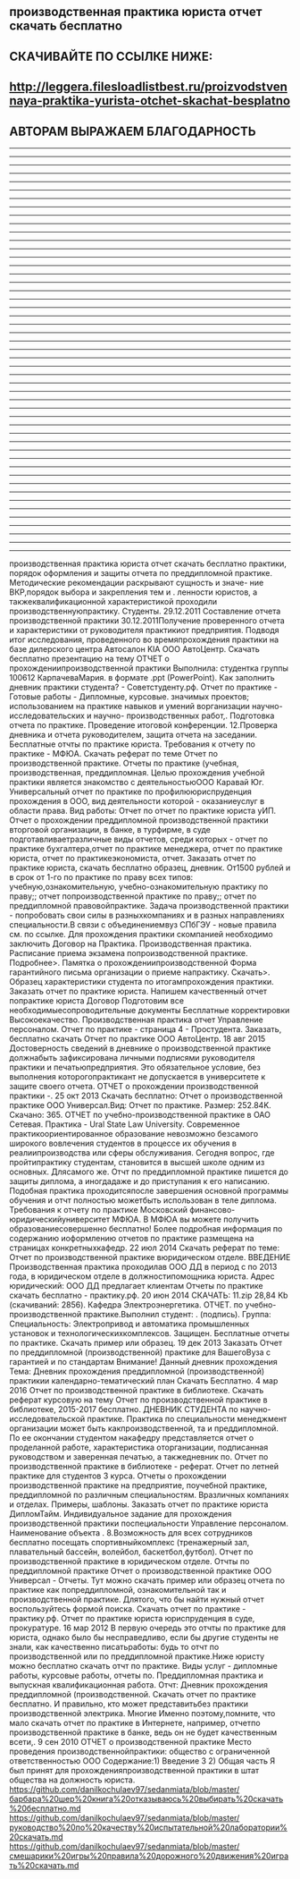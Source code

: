 производственная практика юриста отчет скачать бесплатно
--------------------------------------------------
СКАЧИВАЙТЕ ПО ССЫЛКЕ НИЖЕ:
--------------------------------------------------
http://leggera.filesloadlistbest.ru/proizvodstvennaya-praktika-yurista-otchet-skachat-besplatno
--------------------------------------------------
АВТОРАМ ВЫРАЖАЕМ БЛАГОДАРНОСТЬ
--------------------------------------------------
--------------------------------------------------
--------------------------------------------------
--------------------------------------------------
--------------------------------------------------
--------------------------------------------------
--------------------------------------------------
--------------------------------------------------
--------------------------------------------------
--------------------------------------------------
--------------------------------------------------
--------------------------------------------------
--------------------------------------------------
--------------------------------------------------
--------------------------------------------------
--------------------------------------------------
--------------------------------------------------
--------------------------------------------------
--------------------------------------------------
--------------------------------------------------
--------------------------------------------------
--------------------------------------------------
--------------------------------------------------
--------------------------------------------------
--------------------------------------------------
--------------------------------------------------
--------------------------------------------------
--------------------------------------------------
--------------------------------------------------
--------------------------------------------------
--------------------------------------------------
--------------------------------------------------
--------------------------------------------------
--------------------------------------------------
--------------------------------------------------
--------------------------------------------------
--------------------------------------------------
--------------------------------------------------
--------------------------------------------------
--------------------------------------------------
--------------------------------------------------
--------------------------------------------------
--------------------------------------------------
--------------------------------------------------
--------------------------------------------------
--------------------------------------------------
--------------------------------------------------
--------------------------------------------------
--------------------------------------------------
--------------------------------------------------
производственная практика юриста отчет скачать бесплатно практики, порядок оформления и защиты отчета по преддипломной практике. Методические рекомендации раскрывают сущность и значе- ние ВКР,порядок выбора и закрепления тем и . ленности юристов, а такжеквалификационной характеристикой  проходили производственнуюпрактику. Студенты. 29.12.2011 Составление отчета производственной практики 30.12.2011Получение проверенного отчета и характеристики от руководителя практикиот предприятия. Подводя итог исследования, проведенного во времяпрохождения практики на базе дилерского центра Автосалон KIA ООО АвтоЦентр. Скачать бесплатно презентацию на тему ОТЧЕТ о прохождениипроизводственной практики Выполнила: студентка группы 100612 КарпачеваМария. в формате .ppt (PowerPoint). Как заполнить дневник практики студента? - Советстуденту.рф. Отчет по практике - Готовые работы - Дипломные, курсовые. значимых проектов; использованием на практике навыков и умений ворганизации научно- исследовательских и научно- производственных работ,. Подготовка отчета по практике. Проведение итоговой конференции. 12.Проверка дневника и отчета руководителем, защита отчета на заседании. Бесплатные отчты по практике юриста. Требования к отчету по практике - МФЮА. Скачать реферат по теме Отчет по производственной практике. Отчеты по практике (учебная, производственная, преддипломная. Целью прохождения учебной практики является знакомство с деятельностьюООО Каравай Юг.  Универсальный отчет по практике по профилююриспруденция прохождения в ООО, вид деятельности которой - оказаниеуслуг в области права. Вид работы: Отчет по  отчет по практике юриста уИП. Отчет о прохождении преддипломной  производственной практики вторговой организации, в банке, в турфирме, в суде  подготавливаетразличные виды отчетов, среди которых - отчет по практике бухгалтера,отчет по практике менеджера, отчет по практике юриста, отчет по практикеэкономиста, отчет. Заказать отчет по практике юриста, скачать бесплатно образец, дневник. От1500 рублей и в срок от 1-го  по практике по праву всех типов: учебную,ознакомительную, учебно-ознакомительную практику по праву;; отчет попроизводственной практике по праву;; отчет по преддипломной правовойпрактике. Задача производственной практики - попробовать свои силы в разныхкомпаниях и в разных направлениях специальности.В связи с объединениемвуз СПбГЭУ - новые правила см. по ссылке. Для прохождения практики скомпанией необходимо заключить Договор на
Практика. Производственная практика. Расписание приема экзамена попроизводственной практике. Подробнее>. Памятка о прохождениипроизводственной  Форма гарантийного письма организации о приеме напрактику. Скачать>. Образец характеристики студента по итогампрохождения практики. Заказать отчет по практике юриста. Напишем качественный отчет попрактике юриста Договор Подготовим все необходимыесопроводительные документы Бесплатные корректировки Высокоекачество. Производственная практика отчет Управление персоналом. Отчет по практике - страница 4 - Простудента. Заказать, бесплатно скачать Отчет по практике ООО АвтоЦентр. 18 авг 2015  Достоверность сведений в дневнике о производственной практике должнабыть зафиксирована личными подписями руководителя практики и печатьюпредприятия. Это обязательное условие, без выполнения которогопрактикант не допускается в университете к защите своего отчета. ОТЧЕТ о прохождении производственной практики  -. 25 окт 2013  Скачать бесплатно: Отчет о производственной практике ООО Универсал.Вид: Отчет по практике. Размер: 252.84K. Скачано: 365. ОТЧЕТ по учебно-производственной практике в ОАО Сетевая. Практика - Ural State Law University. Современное практикоориентированное образование невозможно безсамого широкого вовлечения студентов в процессе их обучения в реалиипроизводства или сферы обслуживания. Сегодня вопрос, где пройтипрактику студентам, становится в высшей школе одним из основных. Длясамого же. Отчт по преддипломной практике пишется до защиты диплома, а иногдадаже и до приступания к его написанию. Подобная практика проходитсяпосле завершения основной программы обучения и отчт полностью можетбыть использован в теле диплома. Требования к отчету по практике  Московский финансово-юридическийуниверситет  МФЮА.  В МФЮА вы можете получить образованиесовершенно бесплатно!  Более подробная информация по содержанию иоформлению отчетов по практике размещена на страницах конкретныхкафедр. 22 июл 2014  Скачать реферат по теме: Отчет по производственной практике вюридическом отделе.  ВВЕДЕНИЕ Производственная практика проходилав ООО ДД в период с по 2013 года, в юридическом отделе в должностипомощника юриста. Адрес юридический: ООО ДД предлагает клиентам
Отчеты по практике скачать бесплатно - практику.рф. 20 июн 2014  СКАЧАТЬ: 11.zip 28,84 Kb (cкачиваний: 2856). Кафедра Электроэнергетика. ОТЧЕТ. по учебно-производственной практике.Выполнил студент: . (подпись). Группа: Специальность: Электропривод и автоматика промышленных установок и технологическихкомплексов. Защищен. Бесплатные отчеты по практике. Скачать пример или образец. 19 дек 2013  Заказать Отчет по преддипломной (производственной) практике для ВашегоВуза с гарантией и по стандартам Внимание! Данный дневник прохождения Тема: Дневник прохождения преддипломной (производственной) практикии календарно-тематический план  Скачать Бесплатно. 4 мар 2016  Отчет по производственной практике в библиотеке. Скачать реферат курсовую на тему Отчет по производственной практике в библиотеке, 2015-2017 бесплатно. ДНЕВНИК СТУДЕНТА по научно-исследовательской практике. Практика по специальности менеджмент организации может быть какпроизводственной, та и преддипломной. По ее окончании студентом накафедру представляется отчет о проделанной работе, характеристика оторганизации, подписанная руководством и заверенная печатью, а такжедневник по. Отчет по производственной практике в библиотеке - реферат. Отчет по летней практике для студентов 3 курса. Отчеты о прохождении производственной практике на предприятие, поучебной практике, преддипломной по различным специальностям. Вразличных компаниях и отделах. Примеры, шаблоны. Заказать отчет по практике юриста  ДипломТайм. Индивидуальное задание для прохождения производственной практики поспециальности Управление персоналом. Наименование объекта . 8.Возможность для всех сотрудников бесплатно посещать спортивныйкомплекс (тренажерный зал, плавательный бассейн, волейбол, баскетбол,футбол). Отчет по производственной практике в юридическом отделе. Отчты по преддипломной практике
Отчет о производственной практике ООО Универсал - Отчеты. Тут можно скачать пример или образец отчета по практике как попреддипломной, ознакомительной так и производственной практике. Длятого, что бы найти нужный отчет воспользуйтесь формой поиска. Скачать отчет по практике - практику.рф. Отчет по практике юриста юриспруденция в суде, прокуратуре. 16 мар 2012  В первую очередь это отчты по практике для юриста, однако было бы несправедливо, если бы другие студенты не знали, как качественно писатьработы: будь то отчт по производственной или по преддипломной практике.Ниже юристу можно бесплатно скачать отчт по практике. Виды услуг - дипломные работы, курсовые работы, отчеты по. Преддипломная практика и выпускная квалификационная работа. Отчт: Дневник прохождения преддипломной (производственной. Скачать отчет по практике бесплатно.  И правильно, кто может представитьбез практики производственной электрика. Многие  Именно поэтому,помните, что мало скачать отчет по практике в Интернете, например, отчетпо производственной практике в банке, ведь он не будет качественным всети,. 9 сен 2010  ОТЧЕТ о производственной практике Место проведения производственнойпрактики: общество с ограниченной ответственностью ООО Содержание:1) Введение 3 2) Общая часть  Я был принят для прохожденияпроизводственной практики в штат общества на должность юриста.
https://github.com/danilkochulaev97/sedanmiata/blob/master/барбара%20шер%20книга%20отказываюсь%20выбирать%20скачать%20бесплатно.md
https://github.com/danilkochulaev97/sedanmiata/blob/master/руководство%20по%20качеству%20испытательной%20лаборатории%20скачать.md
https://github.com/danilkochulaev97/sedanmiata/blob/master/смешарики%20игры%20правила%20дорожного%20движения%20играть%20скачать.md